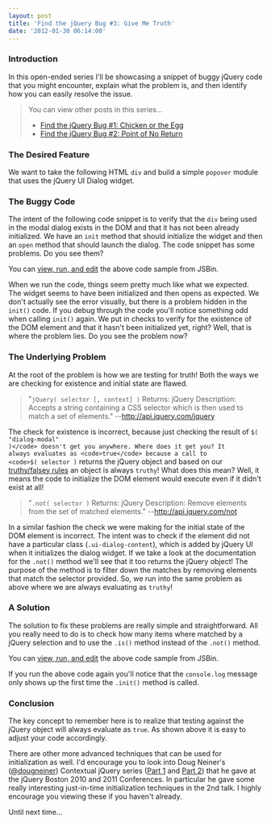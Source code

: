 ```yaml
---
layout: post
title: 'Find the jQuery Bug #3: Give Me Truth'
date: '2012-01-30 06:14:00'
---
```


<h3>
Introduction</h3>

In this open-ended series I'll be showcasing a snippet of buggy jQuery code that you might encounter, explain what the problem is, and then identify how you can easily resolve the issue.

<blockquote>
You can view other posts in this series...
<ul>
<li><a href="http://elijahmanor.com/find-the-jquery-bug-1-chicken-or-the-egg/">Find the jQuery Bug #1: Chicken or the Egg</a></li>
<li><a href="http://elijahmanor.com/find-the-jquery-bug-2-point-of-no-return/">Find the jQuery Bug #2: Point of No Return</a></li>
</ul>
</blockquote>

<h3>
The Desired Feature</h3>

We want to take the following HTML <code>div</code> and build a simple <code>popover</code> module that uses the jQuery UI Dialog widget.

<script src="https://gist.github.com/1702566.js?file=_snippet.html"></script>
<h3>
The Buggy Code</h3>

The intent of the following code snippet is to verify that the <code>div</code> being used in the modal dialog exists in the DOM and that it has not been already initialized. We have an <code>init</code> method that should initialize the widget and then an <code>open</code> method that should launch the dialog. The code snippet has some problems. Do you see them?

<script src="https://gist.github.com/1702566.js?file=fiddle.js"></script>
You can <a href="http://jsbin.com/gist/1702566#javascript,html">view, run, and edit</a> the above code sample from JSBin.

When we run the code, things seem pretty much like what we expected. The widget seems to have been initialized and then opens as expected. We don't actually see the error visually, but there is a problem hidden in the <code>init()</code> code. If you debug through the code you'll notice something odd when calling <code>init()</code> again. We put in checks to verify for the existence of the DOM element and that it hasn't been initialized yet, right? Well, that is where the problem lies. Do you see the problem now?

<h3>
The Underlying Problem</h3>

At the root of the problem is how we are testing for truth! Both the ways we are checking for existence and initial state are flawed.

<blockquote>
"<code>jQuery( selector [, context] )</code> Returns: jQuery
Description: Accepts a string containing a CSS selector which is then used to match a set of elements." --<a href="http://api.jquery.com/jquery" target="_blank">http://api.jquery.com/jquery</a></blockquote>

The check for existence is incorrect, because just checking the result of <code>$( "dialog-modal" )</code> doesn't get you anywhere. Where does it get you? It always evaluates as <code>true</code> because a call to <code>$( selector )</code> returns the jQuery object and based on our <a href="http://james.padolsey.com/javascript/truthy-falsey/">truthy/falsey rules</a> an object is always <code>truthy</code>! What does this mean? Well, it means the code to initialize the DOM element would execute even if it didn't exist at all!

<blockquote>
"<code>.not( selector )</code> Returns: jQuery
Description: Remove elements from the set of matched elements." --<a href="http://api.jquery.com/not" target="_blank">http://api.jquery.com/not</a></blockquote>

In a similar fashion the check we were making for the initial state of the DOM element is incorrect. The intent was to check if the element did not have a particular class (<code>.ui-dialog-content</code>), which is added by jQuery UI when it initializes the dialog widget. If we take a look at the documentation for the <code>.not()</code> method we'll see that it too returns the jQuery object! The purpose of the method is to filter down the matches by removing elements that match the selector provided. So, we run into the same problem as above where we are always evaluating as <code>truthy</code>!

<h3>
A Solution</h3>

The solution to fix these problems are really simple and straightforward. All you really need to do is to check how many items where matched by a jQuery selection and to use the <code>.is()</code> method instead of the <code>.not()</code> method.

<script src="https://gist.github.com/1702743.js?file=fiddle.js"></script>
You can <a href="http://jsbin.com/gist/1702743#javascript,html,live">view, run, and edit</a> the above code sample from JSBin.

If you run the above code again you'll notice that the <code>console.log</code> message only shows up the first time the <code>.init()</code> method is called.

<h3>
Conclusion</h3>

The key concept to remember here is to realize that testing against the jQuery object will always evaluate as <code>true</code>. As shown above it is easy to adjust your code accordingly.

There are other more advanced techniques that can be used for initialization as well. I'd encourage you to look into Doug Neiner's (<a href="http://twitter.com/dougneiner">@dougneiner</a>) Contextual jQuery series (<a href="http://events.jquery.org/2010/boston/video/video.php?talk=doug-neiner">Part 1</a> and <a href="http://speakerdeck.com/u/dougneiner/p/contextual-jquery-in-practice">Part 2</a>) that he gave at the jQuery Boston 2010 and 2011 Conferences. In particular he gave some really interesting just-in-time initialization techniques in the 2nd talk. I highly encourage you viewing these if you haven't already.

Until next time...
